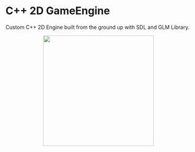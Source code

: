 # C++ 2D GameEngine
Custom C++ 2D Engine built from the ground up with SDL and GLM Library.

<p align="center">
  <img src="https://static.wixstatic.com/media/139572_c1d7a22d1e5449f1b2fb66918b40e21f~mv2.gif"  width="300">
</p>
